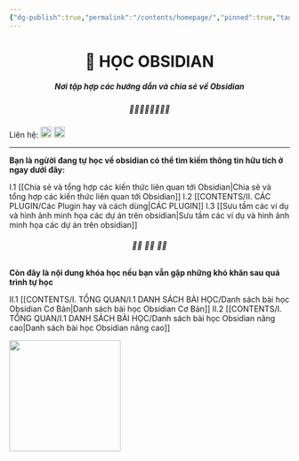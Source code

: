 ```yaml
---
{"dg-publish":true,"permalink":"/contents/homepage/","pinned":true,"tags":["gardenEntry"],"noteIcon":2}
---
```



# <center> 📝  **HỌC OBSIDIAN**   </center>
##### <center>Nơi tập hợp các hướng dẫn và chia sẻ về Obsidian</center>

##### <center> 🌱🌱🌱🌱🌱🌱🌱🌱</center>

Liên hệ:  [<img src="https://i.imgur.com/oMz9dgC.png" width="20">](https://www.facebook.com/hahtd3) [<img  src="https://i.imgur.com/f1EQ36e.png" width="20">](https://zalo.me/979988473)

----

**Bạn là ngừời đang tự học về obsidian có thể tìm kiếm thông tin hữu tích ở ngay dưới đây:**

I.1 [[Chia sẻ và tổng hợp các kiến thức liên quan tới Obsidian\|Chia sẻ và tổng hợp các kiến thức liên quan tới Obsidian]]
I.2 [[CONTENTS/II. CÁC PLUGIN/Các Plugin hay và cách dùng\|CÁC PLUGIN]]
I.3 [[Sưu tầm các ví dụ và hình ảnh minh họa các dự án trên obsidian\|Sưu tầm các ví dụ và hình ảnh minh họa các dự án trên obsidian]]
######  <center> 🌱🌱 🌱🌱 🌱🌱</center>
**Còn đây là nội dung khóa học nếu bạn vẫn gặp những khó khăn sau quá trình tự học**

II.1 [[CONTENTS/I. TỔNG QUAN/I.1 DANH SÁCH BÀI HỌC/Danh sách bài học  Obsidian Cơ Bản\|Danh sách bài học  Obsidian Cơ Bản]]
II.2 [[CONTENTS/I. TỔNG QUAN/I.1 DANH SÁCH BÀI HỌC/Danh sách bài học Obsidian nâng cao\|Danh sách bài học Obsidian nâng cao]]

[<img src="https://i.imgur.com/mZgYZhw.png" width="200">](https://forms.gle/WY9mCZpkDueCo66y9)




